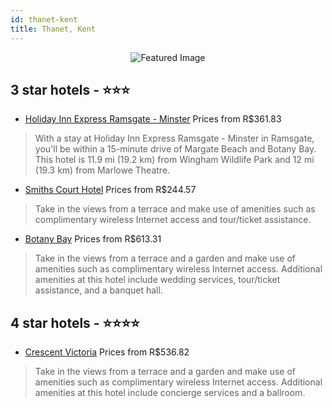 ```yaml
---
id: thanet-kent
title: Thanet, Kent
---
```


<center><img src="https://i.travelapi.com/hotels/12000000/11490000/11485200/11485101/49df8629_z.jpg" alt="Featured Image" /></center>


##  3 star hotels - ⭐️⭐️⭐️

-    [Holiday Inn Express Ramsgate - Minster](https://us.hurb.com/hotels/thanet/holiday-inn-express-ramsgate-minster-JNP-JP130196?cmp=18055) Prices from R$361.83
   > With a stay at Holiday Inn Express Ramsgate - Minster in Ramsgate, you'll be within a 15-minute drive of Margate Beach and Botany Bay. This hotel is 11.9 mi (19.2 km) from Wingham Wildlife Park and 12 mi (19.3 km) from Marlowe Theatre.
-    [Smiths Court Hotel](https://us.hurb.com/hotels/thanet/smiths-court-hotel-JNP-JP322369?cmp=18055) Prices from R$244.57
   > Take in the views from a terrace and make use of amenities such as complimentary wireless Internet access and tour/ticket assistance.
-    [Botany Bay](https://us.hurb.com/hotels/thanet/botany-bay-JNP-JP00487V?cmp=18055) Prices from R$613.31
   > Take in the views from a terrace and a garden and make use of amenities such as complimentary wireless Internet access. Additional amenities at this hotel include wedding services, tour/ticket assistance, and a banquet hall.

##  4 star hotels - ⭐️⭐️⭐️⭐️

-    [Crescent Victoria](https://us.hurb.com/hotels/thanet/crescent-victoria-JNP-JP904895?cmp=18055) Prices from R$536.82
   > Take in the views from a terrace and a garden and make use of amenities such as complimentary wireless Internet access. Additional amenities at this hotel include concierge services and a ballroom.
